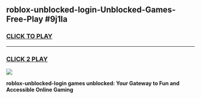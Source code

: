 
## roblox-unblocked-login-Unblocked-Games-Free-Play #9j1la
<h3>
<a href="https://us.freeplayer.one?title=roblox-unblocked-login&ref=9M">CLICK TO PLAY</a></h3>
<hr>

<h3>
<a href="https://us.freeplayer.one?title=roblox-unblocked-login&ref=9M">CLICK 2 PLAY</a>
  
</h3>

<a href="https://us.freeplayer.one?title=roblox-unblocked-login&ref=9M"><img src="https://clearcache.store/games.png"></a>


**roblox-unblocked-login games unblocked: Your Gateway to Fun and Accessible Online Gaming**
